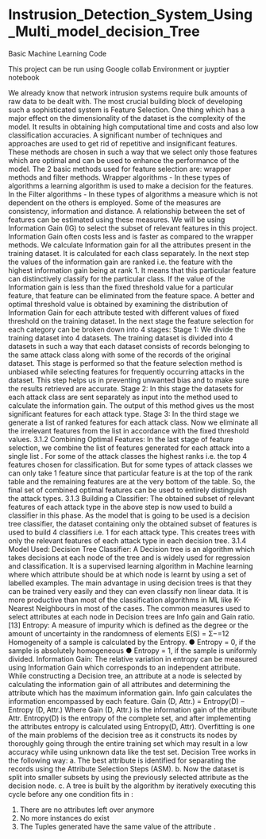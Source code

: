 # Instrusion_Detection_System_Using_Multi_model_decision_Tree
Basic Machine Learning Code

This project can be run using Google collab Environment or juyptier notebook

We already know that network intrusion systems require bulk amounts of raw data to be dealt with. The most crucial building block of developing such a sophisticated system is Feature Selection. One thing which has a major effect on the dimensionality of the dataset is the complexity of the model. It results in obtaining high computational time and costs and also low classification accuracies. A significant number of techniques and approaches are used to get rid of repetitive and insignificant features.
These methods are chosen in such a way that we select only those features which are optimal and can be used to enhance the performance of the model. The 2 basic methods used for feature selection are: wrapper methods and filter methods.
Wrapper algorithms - In these types of algorithms a learning algorithm is used to make a decision for the features. In the
Filter algorithms - In these types of algorithms a measure which is not dependent on the others is employed. Some of the measures are consistency, information and distance. A relationship between the set of features can be estimated using these measures.
We will be using Information Gain (IG) to select the subset of relevant features in this project. Information Gain often costs less and is faster as compared to the wrapper methods. We calculate Information gain for all the attributes present in the training dataset. It is calculated for each class separately. In the next step the values of the information gain are ranked i.e. the feature with the highest information gain being at rank 1. It means that this particular feature can distinctively classify for the particular class. If the value of the Information gain is less than the fixed threshold value for a particular feature, that feature can be eliminated from the feature space. A better and optimal threshold value is obtained by examining the distribution of Information Gain for each attribute tested with different values of fixed threshold on the training dataset.
In the next stage the feature selection for each category can be broken down into 4 stages:
Stage 1: We divide the training dataset into 4 datasets. The training dataset is divided into 4 datasets in such a way that each dataset consists of records belonging to the same attack class along with some of the records of the original dataset. This stage is performed so that the feature selection method is unbiased while selecting features for frequently occurring attacks in the dataset. This step helps us in preventing unwanted bias and to make sure the results retrieved are accurate.
Stage 2: In this stage the datasets for each attack class are sent separately as input into the method used to calculate the information gain. The output of this method gives us the most significant features for each attack type.
Stage 3: In the third stage we generate a list of ranked features for each attack class. Now we eliminate all the irrelevant features from the list in accordance with the fixed threshold values.
3.1.2 Combining Optimal Features:
In the last stage of feature selection, we combine the list of features generated for each attack into a single list . For some of the attack classes the highest ranks
i.e. the top 4 features chosen for classification. But for some types of attack classes we can only take 1 feature since that particular feature is at the top of the rank table and the remaining features are at the very bottom of the table. So, the final set of combined optimal features can be used to entirely distinguish the attack types.
3.1.3 Building a Classifier:
The obtained subset of relevant features of each attack type in the above step is now used to build a classifier in this phase. As the model that is going to be used is a decision tree classifier, the dataset containing only the obtained subset of features is used to build 4
classifiers i.e. 1 for each attack type. This creates trees with only the relevant features of each attack type in each decision tree.
3.1.4 Model Used: Decision Tree Classifier:
A Decision tree is an algorithm which takes decisions at each node of the tree and is widely used for regression and classification. It is a supervised learning algorithm in Machine learning where which attribute should be at which node is learnt by using a set of labelled examples. The main advantage in using decision trees is that they can be trained very easily and they can even classify non linear data. It is more productive than most of the classification algorithms in ML like K-Nearest Neighbours in most of the cases. The common measures used to select attributes at each node in Decision trees are Info gain and Gain ratio.[13]
Entropy: A measure of impurity which is defined as the degree or the amount of uncertainty in the randomness of elements
E(S) = Σ−=12 Homogeneity of a sample is calculated by the Entropy.
● Entropy = 0, if the sample is absolutely homogeneous
● Entropy = 1, if the sample is uniformly divided.
Information Gain: The relative variation in entropy can be measured using Information Gain which corresponds to an independent attribute. While constructing a Decision tree, an attribute at a node is selected by calculating the information gain of all attributes and determining the attribute which has the maximum information gain. Info gain calculates the information encompassed by each feature.
Gain (D, Attr.) = Entropy(D) – Entropy (D, Attr.)
Where Gain (D, Attr.) is the information gain of the attribute Attr. Entropy(D) is the entropy of the complete set, and after implementing the attributes entropy is calculated using Entropy(D, Attr). Overfitting is one of the main problems of the decision tree as it constructs its nodes by thoroughly going through the entire training set which may result in a low accuracy while using unknown data like the test set.
Decision Tree works in the following way:
a. The best attribute is identified for separating the records using the Attribute Selection Steps (ASM).
b. Now the dataset is split into smaller subsets by using the previously selected attribute as the decision node.
c. A tree is built by the algorithm by iteratively executing this cycle before any one condition fits in :
1. There are no attributes left over anymore
2. No more instances do exist
3. The Tuples generated have the same value of the attribute .
